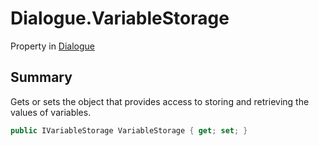 # Dialogue.VariableStorage

Property in [Dialogue](/docs/api/csharp/yarn.dialogue.md)

## Summary


Gets or sets the object that provides access to storing and
retrieving the values of variables.


```csharp
public IVariableStorage VariableStorage { get; set; }
```

